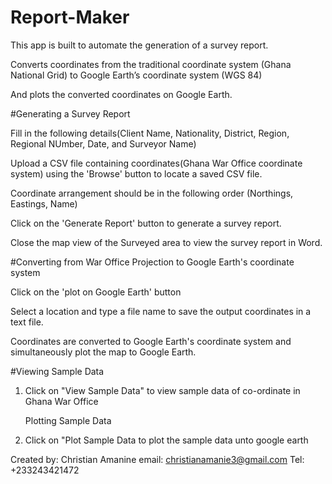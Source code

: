 # Report-Maker
 This app is built to automate the generation of a survey report.
 
 Converts coordinates from the traditional coordinate system (Ghana National Grid) to Google Earth’s coordinate system (WGS 84) 
 
 And plots the converted coordinates on Google Earth.
 

#Generating a Survey Report

Fill in the following details(Client Name, Nationality, District, Region, Regional NUmber, Date, and Surveyor Name)

Upload a CSV file containing coordinates(Ghana War Office coordinate system) using the 'Browse' button to locate a saved CSV file.

Coordinate arrangement should be in the following order (Northings, Eastings, Name)

Click on the 'Generate Report' button to generate a survey report.

Close the map view of the Surveyed area to view the survey report in Word.


#Converting from War Office Projection to Google Earth's coordinate system


Click on the 'plot on Google Earth' button 

Select a location and type a file name to save the output coordinates in a text file.

Coordinates are converted to Google Earth's coordinate system and simultaneously plot the map to Google Earth.


#Viewing Sample Data

1.	Click on "View Sample Data" to view sample data of co-ordinate in Ghana War Office 

	Plotting Sample Data

1.	Click on "Plot Sample Data to plot the sample data unto google earth

Created by: Christian Amanine
email: christianamanie3@gmail.com
Tel: +233243421472
